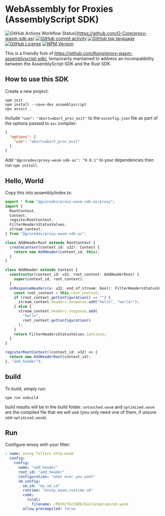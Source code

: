 # WebAssembly for Proxies (AssemblyScript SDK)

![GitHub Actions Workflow Status](https://img.shields.io/github/actions/workflow/status/G-Core/proxy-wasm-sdk-as/deploy.yaml)](https://github.com/G-Core/proxy-wasm-sdk-as)
[![GitHub commit activity](https://img.shields.io/github/commit-activity/t/G-Core/proxy-wasm-sdk-as)](https://github.com/G-Core/proxy-wasm-sdk-as)
[![GitHub top language](https://img.shields.io/github/languages/top/G-Core/proxy-wasm-sdk-as)](https://github.com/G-Core/proxy-wasm-sdk-as)
[![GitHub License](https://img.shields.io/github/license/G-Core/proxy-wasm-sdk-as)](https://github.com/G-Core/proxy-wasm-sdk-as/blob/main/LICENSE)
[![NPM Version](https://img.shields.io/npm/v/@gcoredev/proxy-wasm-sdk-as)](https://www.npmjs.com/package/@gcoredev/proxy-wasm-sdk-as)

This is a friendly fork of https://github.com/Kong/proxy-wasm-assemblyscript-sdk/,
temporarily mantained to address an incompatibility between the AssemblyScript
SDK and the Rust SDK.

## How to use this SDK

Create a new project:

```shell
npm init
npm install --save-dev assemblyscript
npx asinit .
```

Include `"use": "abort=abort_proc_exit"` to the `asconfig.json` file as part of
the options passed to `asc` compiler:

```json
{
  "options": {
    "use": "abort=abort_proc_exit"
  }
}
```

Add `"@gcoredev/proxy-wasm-sdk-as": "0.0.1"` to your dependencies then run `npm install`.

## Hello, World

Copy this into assembly/index.ts:

```ts
export * from "@gcoredev/proxy-wasm-sdk-as/proxy";
import {
  RootContext,
  Context,
  registerRootContext,
  FilterHeadersStatusValues,
  stream_context,
} from "@gcoredev/proxy-wasm-sdk-as";

class AddHeaderRoot extends RootContext {
  createContext(context_id: u32): Context {
    return new AddHeader(context_id, this);
  }
}

class AddHeader extends Context {
  constructor(context_id: u32, root_context: AddHeaderRoot) {
    super(context_id, root_context);
  }
  onResponseHeaders(a: u32, end_of_stream: bool): FilterHeadersStatusValues {
    const root_context = this.root_context;
    if (root_context.getConfiguration() == "") {
      stream_context.headers.response.add("hello", "world!");
    } else {
      stream_context.headers.response.add(
        "hello",
        root_context.getConfiguration()
      );
    }
    return FilterHeadersStatusValues.Continue;
  }
}

registerRootContext((context_id: u32) => {
  return new AddHeaderRoot(context_id);
}, "add_header");
```

## build

To build, simply run:

```
npm run asbuild
```

build results will be in the build folder. `untouched.wasm` and `optimized.wasm` are the compiled
file that we will use (you only need one of them, if unsure use `optimized.wasm`).

## Run

Configure envoy with your filter:

```yaml
- name: envoy.filters.http.wasm
  config:
    config:
      name: "add_header"
      root_id: "add_header"
      configuration: "what ever you want"
      vm_config:
        vm_id: "my_vm_id"
        runtime: "envoy.wasm.runtime.v8"
        code:
          local:
            filename: /PATH/TO/CODE/build/optimized.wasm
        allow_precompiled: false
```
